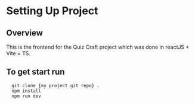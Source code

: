 # Setting Up Project

## Overview

This is the frontend for the Quiz Craft project which was done in reactJS + Vite + TS.

## To get start run

```
  git clone {my project git repo} .
  npm install
  npm run dev
  
```
